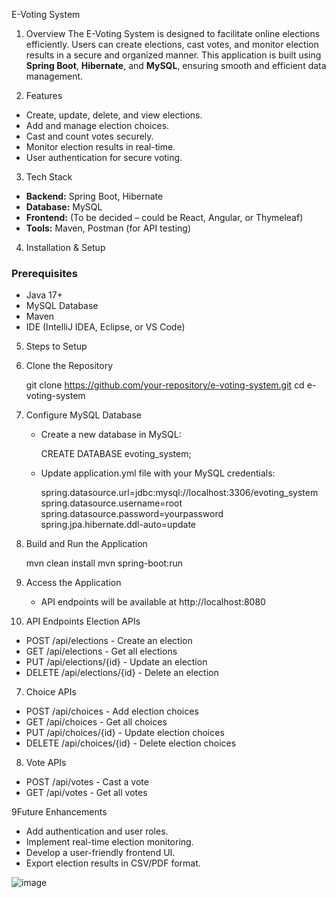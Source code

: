 E-Voting System

1. Overview
The E-Voting System is designed to facilitate online elections efficiently. Users can create elections, cast votes, and monitor election results in a secure and organized manner. This application is built using **Spring Boot**, **Hibernate**, and **MySQL**, ensuring smooth and efficient data management.

2. Features
- Create, update, delete, and view elections.
- Add and manage election choices.
- Cast and count votes securely.
- Monitor election results in real-time.
- User authentication for secure voting.

3. Tech Stack
- **Backend:** Spring Boot, Hibernate
- **Database:** MySQL
- **Frontend:** (To be decided – could be React, Angular, or Thymeleaf)
- **Tools:** Maven, Postman (for API testing)

4. Installation & Setup
### Prerequisites
- Java 17+
- MySQL Database
- Maven
- IDE (IntelliJ IDEA, Eclipse, or VS Code)

5. Steps to Setup
1. Clone the Repository
   
   git clone https://github.com/your-repository/e-voting-system.git
   cd e-voting-system
   

2. Configure MySQL Database
   - Create a new database in MySQL:
     
     CREATE DATABASE evoting_system;
     
   - Update application.yml file with your MySQL credentials:
     
     spring.datasource.url=jdbc:mysql://localhost:3306/evoting_system
     spring.datasource.username=root
     spring.datasource.password=yourpassword
     spring.jpa.hibernate.ddl-auto=update
    

3. Build and Run the Application
   
   mvn clean install
   mvn spring-boot:run
   

4. Access the Application
   - API endpoints will be available at http://localhost:8080

6. API Endpoints
Election APIs
- POST /api/elections - Create an election
- GET /api/elections - Get all elections
- PUT /api/elections/{id} - Update an election
- DELETE /api/elections/{id} - Delete an election

7. Choice APIs
- POST /api/choices - Add election choices
- GET /api/choices - Get all choices
- PUT /api/choices/{id} - Update election choices
- DELETE /api/choices/{id} - Delete election choices

8. Vote APIs
- POST /api/votes - Cast a vote
- GET /api/votes - Get all votes

 9Future Enhancements
- Add authentication and user roles.
- Implement real-time election monitoring.
- Develop a user-friendly frontend UI.
- Export election results in CSV/PDF format.


![image](https://github.com/user-attachments/assets/11ce6749-a2cb-4160-8d13-d8366b0d9379)


